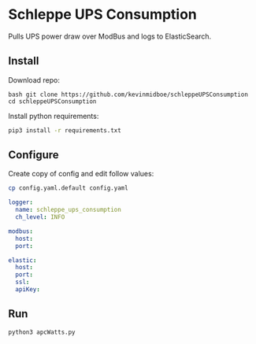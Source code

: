 # Schleppe UPS Consumption

Pulls UPS power draw over ModBus and logs to ElasticSearch.

## Install
Download repo:

```
bash git clone https://github.com/kevinmidboe/schleppeUPSConsumption
cd schleppeUPSConsumption
```

Install python requirements:

```bash
pip3 install -r requirements.txt
```

## Configure
Create copy of config and edit follow values:

```bash
cp config.yaml.default config.yaml
```

```yaml
logger:
  name: schleppe_ups_consumption
  ch_level: INFO

modbus:
  host:
  port:

elastic:
  host:
  port:
  ssl:
  apiKey:
```

## Run

```bash
python3 apcWatts.py
```
